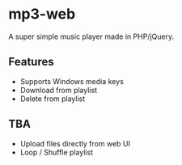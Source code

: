 # mp3-web
A super simple music player made in PHP/jQuery.

## Features
* Supports Windows media keys
* Download from playlist
* Delete from playlist

## TBA
* Upload files directly from web UI
* Loop / Shuffle playlist
